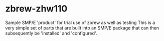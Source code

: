 # zbrew-zhw110
Sample SMP/E 'product' for trial use of zbrew as well as testing
This is a very simple set of parts that are built into an SMP/E package
that can then subsequently be 'installed' and 'configured'.
